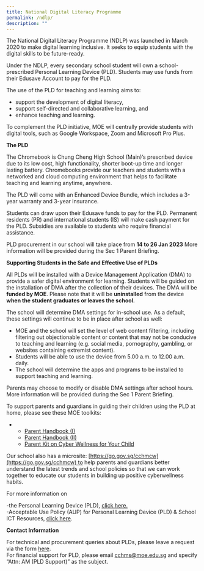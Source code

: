 ```yaml
---
title: National Digital Literacy Programme
permalink: /ndlp/
description: ""
---
```

The National Digital Literacy Programme (NDLP) was launched in March 2020 to make digital learning inclusive. It seeks to equip students with the digital skills to be future-ready. 

Under the NDLP, every secondary school student will own a school-prescribed Personal Learning Device (PLD). Students may use funds from their Edusave Account to pay for the PLD.

The use of the PLD for teaching and learning aims to:

*	support the development of digital literacy,
*	support self-directed and collaborative learning, and
*	enhance teaching and learning.

To complement the PLD initiative, MOE will centrally provide students with digital tools, such as Google Workspace, Zoom and Microsoft Pro Plus.

**The PLD**

The Chromebook is Chung Cheng High School (Main)’s prescribed device due to its low cost, high functionality, shorter boot-up time and longer lasting battery. Chromebooks provide our teachers and students with a networked and cloud computing environment that helps to facilitate teaching and learning anytime, anywhere.

The PLD will come with an Enhanced Device Bundle, which includes a 3-year warranty and 3-year insurance.

Students can draw upon their Edusave funds to pay for the PLD. Permanent residents (PR) and international students (IS) will make cash payment for the PLD. Subsidies are available to students who require financial assistance.

PLD procurement in our school will take place from **14 to 26 Jan 2023** More information will be provided during the Sec 1 Parent Briefing.

**Supporting Students in the Safe and Effective Use of PLDs**

All PLDs will be installed with a Device Management Application (DMA) to provide a safer digital environment for learning. Students will be guided on the installation of DMA after the collection of their devices. The DMA will be **funded by MOE**. Please note that it will be **uninstalled** from the device **when the student graduates or leaves the school.**
 
The school will determine DMA settings for in-school use. As a default, these settings will continue to be in place after school as well:
*	MOE and the school will set the level of web content filtering, including filtering out objectionable content or content that may not be conducive to teaching and learning (e.g. social media, pornography, gambling, or websites containing extremist content).
*	Students will be able to use the device from 5.00 a.m. to 12.00 a.m. daily.
*	The school will determine the apps and programs to be installed to support teaching and learning.

Parents may choose to modify or disable DMA settings after school hours. More information will be provided during the Sec 1 Parent Briefing.

To support parents and guardians in guiding their children using the PLD at home, please see these MOE toolkits:

*   *   [Parent Handbook (I)](/files/Parent-Handbook-I-on-Learning-with-a-PLD.pdf)
    *   [Parent Handbook (II)](/files/Parent-Handbook-II-on-Learning-with-a-Personal-Learning-Device.pdf)
    *   [Parent Kit on Cyber Wellness for Your Child](https://go.gov.sg/moe-cyber-wellness)

Our school also has a microsite: [https://go.gov.sg/cchmcw](https://go.gov.sg/cchmcw) to help parents and guardians better understand the latest trends and school policies so that we can work together to educate our students in building up positive cyberwellness habits.

For more information on 

-the Personal Learning Device (PLD), [click here.](/files/Student-Device-Information-Kit-for-CCHM-_updJan22.pdf)  
-Acceptable Use Policy (AUP) for Personal Learning Device (PLD) & School ICT Resources, [click here](/files/CCHM-AUP.pdf).

**Contact Information**

For technical and procurement queries about PLDs, please leave a request via the form [here](https://go.gov.sg/cchm-dma-pld-enquiry).  
For financial support for PLD, please email [cchms@moe.edu.sg](mailto:cchms@moe.edu.sg) and specify “Attn: AM (PLD Support)” as the subject.